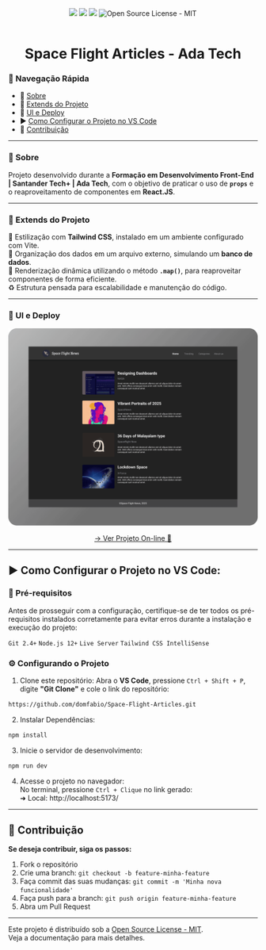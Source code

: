 <div align="center">
<img src="https://img.shields.io/static/v1?label=React&message=framework&color=61DAFB&style=for-the-badge&logo=react"/>
<img src="https://img.shields.io/static/v1?label=Tailwind&message=CSS&color=1DA9BB&style=for-the-badge&logo=tailwindcss"/>
<img src="http://img.shields.io/static/v1?label=STATUS&message=CONCLUIDO&color=GREEN&style=for-the-badge"/>
<img src="https://img.shields.io/badge/License-MIT-2ecc71?style=for-the-badge&logo=open-source-initiative&logoColor=white" alt="Open Source License - MIT">
</div>

<br>

<h1 align="center">Space Flight Articles - Ada Tech</h1>


### 🧭 Navegação Rápida

- 📝 [Sobre](#-sobre)
- 🧪 [Extends do Projeto](#-extends-do-projeto)
- 🚀 [UI e Deploy](#-ui-e-deploy)
- ▶️ [Como Configurar o Projeto no VS Code](#️-como-configurar-o-projeto-no-vs-code)
- 🤝 [Contribuição](#-contribuição)

---

### 📝 Sobre
Projeto desenvolvido durante a **Formação em Desenvolvimento Front-End | Santander Tech+ | Ada Tech**, com o objetivo de praticar o uso de **`props`** e o reaproveitamento de componentes em **React.JS**.

---
### 🧪 Extends do Projeto
🎨 Estilização com **Tailwind CSS**, instalado em um ambiente configurado com Vite.<br>
📁 Organização dos dados em um arquivo externo, simulando um **banco de dados**.<br>
🔁 Renderização dinâmica utilizando o método **`.map()`**, para reaproveitar componentes de forma eficiente.<br>
♻️ Estrutura pensada para escalabilidade e manutenção do código.

---

### 🚀 UI e Deploy
<div align="center">
<p >
  <img src="./public/screen.png" width="650px" alt="Captura de tela do projeto" style="border: none;">
</p>

[→ Ver Projeto On-line 🔗](https://space-flight-articles-puce.vercel.app/)

</div>

---


## ▶️ Como Configurar o Projeto no VS Code:

### 📌 Pré-requisitos
Antes de prosseguir com a configuração, certifique-se de ter todos os pré-requisitos instalados corretamente para evitar erros durante a instalação e execução do projeto:

`Git 2.4+` `Node.js 12+` `Live Server` `Tailwind CSS IntelliSense`


### ⚙️ Configurando o Projeto

1. Clone este repositório:
Abra o **VS Code**, pressione `Ctrl + Shift + P`, digite **"Git Clone"** e cole o link do repositório:
```sh
https://github.com/domfabio/Space-Flight-Articles.git
```
2. Instalar Dependências:
```sh
npm install
```
3. Inicie o servidor de desenvolvimento:
```sh
npm run dev
```
4. Acesse o projeto no navegador:<br>
No terminal, pressione `Ctrl + Clique` no link gerado:<br>
 ➜  Local:   http://localhost:5173/

---

## 🤝 Contribuição
**Se deseja contribuir, siga os passos:**
1. Fork o repositório
2. Crie uma branch: `git checkout -b feature-minha-feature`
3. Faça commit das suas mudanças: `git commit -m 'Minha nova funcionalidade'`
4. Faça push para a branch: `git push origin feature-minha-feature`
5. Abra um Pull Request

---

Este projeto é distribuído sob a [Open Source License - MIT](https://opensource.org/licenses/MIT). <br>Veja a documentação para mais detalhes.



